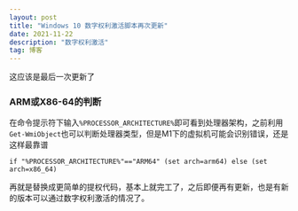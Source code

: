 ```yaml
---
layout: post
title: "Windows 10 数字权利激活脚本再次更新"
date: 2021-11-22 
description: "数字权利激活"
tag: 博客 
---   
```



这应该是最后一次更新了

### ARM或X86-64的判断 ###

在命令提示符下输入`%PROCESSOR_ARCHITECTURE%`即可看到处理器架构，之前利用`Get-WmiObject`也可以判断处理器类型，但是M1下的虚拟机可能会识别错误，还是这样最靠谱

    if "%PROCESSOR_ARCHITECTURE%"=="ARM64" (set arch=arm64) else (set arch=x86_64)

再就是替换成更简单的提权代码，基本上就完工了，之后即便再有更新，也是有新的版本可以通过数字权利激活的情况了。